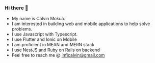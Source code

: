 ### Hi there 👋

- My name is Calvin Mokua.
- I am interested in building web and mobile applications to help solve problems.
- I use Javascript with Typescript.
- I use Flutter and Ionic on Mobile
- I am proficient in MEAN and MERN stack
- I use NestJS and Ruby on Rails on backend
- Feel free to reach me @ inficalvin@gmail.com


